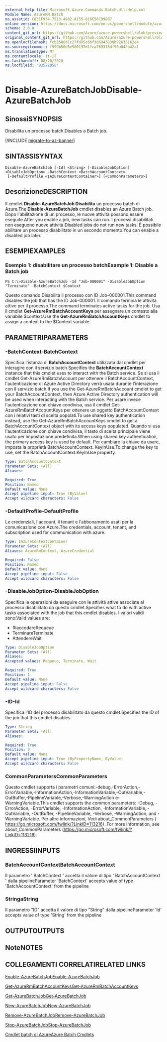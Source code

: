 ```yaml
---
external help file: Microsoft.Azure.Commands.Batch.dll-Help.xml
Module Name: AzureRM.Batch
ms.assetid: C831F934-7513-4882-A155-816E56CD9807
online version: https://docs.microsoft.com/en-us/powershell/module/azurerm.batch/disable-azurebatchjob
schema: 2.0.0
content_git_url: https://github.com/Azure/azure-powershell/blob/preview/src/ResourceManager/AzureBatch/Commands.Batch/help/Disable-AzureBatchJob.md
original_content_git_url: https://github.com/Azure/azure-powershell/blob/preview/src/ResourceManager/AzureBatch/Commands.Batch/help/Disable-AzureBatchJob.md
ms.openlocfilehash: fcb3586d1c27fd95c6bf386943830b92635162e4
ms.sourcegitcommit: f599b50d5e980197d1fca769378df90a842b42a1
ms.translationtype: MT
ms.contentlocale: it-IT
ms.lasthandoff: 08/20/2020
ms.locfileid: "93522058"
---
```

# <span data-ttu-id="1c5f1-101">Disable-AzureBatchJob</span><span class="sxs-lookup"><span data-stu-id="1c5f1-101">Disable-AzureBatchJob</span></span>

## <span data-ttu-id="1c5f1-102">Sinossi</span><span class="sxs-lookup"><span data-stu-id="1c5f1-102">SYNOPSIS</span></span>
<span data-ttu-id="1c5f1-103">Disabilita un processo batch.</span><span class="sxs-lookup"><span data-stu-id="1c5f1-103">Disables a Batch job.</span></span>

[!INCLUDE [migrate-to-az-banner](../../includes/migrate-to-az-banner.md)]

## <span data-ttu-id="1c5f1-104">SINTASSI</span><span class="sxs-lookup"><span data-stu-id="1c5f1-104">SYNTAX</span></span>

```
Disable-AzureBatchJob [-Id] <String> [-DisableJobOption] <DisableJobOption> -BatchContext <BatchAccountContext>
 [-DefaultProfile <IAzureContextContainer>] [<CommonParameters>]
```

## <span data-ttu-id="1c5f1-105">Descrizione</span><span class="sxs-lookup"><span data-stu-id="1c5f1-105">DESCRIPTION</span></span>
<span data-ttu-id="1c5f1-106">Il cmdlet **Disable-AzureBatchJob Disabilita** un processo batch di Azure.</span><span class="sxs-lookup"><span data-stu-id="1c5f1-106">The **Disable-AzureBatchJob** cmdlet disables an Azure Batch job.</span></span>
<span data-ttu-id="1c5f1-107">Dopo l'abilitazione di un processo, le nuove attività possono essere eseguite.</span><span class="sxs-lookup"><span data-stu-id="1c5f1-107">After you enable a job, new tasks can run.</span></span>
<span data-ttu-id="1c5f1-108">I processi disabilitati non eseguono nuove attività.</span><span class="sxs-lookup"><span data-stu-id="1c5f1-108">Disabled jobs do not run new tasks.</span></span>
<span data-ttu-id="1c5f1-109">È possibile abilitare un processo disabilitato in un secondo momento.</span><span class="sxs-lookup"><span data-stu-id="1c5f1-109">You can enable a disabled job later.</span></span>

## <span data-ttu-id="1c5f1-110">ESEMPI</span><span class="sxs-lookup"><span data-stu-id="1c5f1-110">EXAMPLES</span></span>

### <span data-ttu-id="1c5f1-111">Esempio 1: disabilitare un processo batch</span><span class="sxs-lookup"><span data-stu-id="1c5f1-111">Example 1: Disable a Batch job</span></span>
```
PS C:\>Disable-AzureBatchJob -Id "Job-000001" -DisableJobOption "Terminate" -BatchContext $Context
```

<span data-ttu-id="1c5f1-112">Questo comando Disabilita il processo con ID Job-000001.</span><span class="sxs-lookup"><span data-stu-id="1c5f1-112">This command disables the job that has the ID Job-000001.</span></span>
<span data-ttu-id="1c5f1-113">Il comando termina le attività attive per il processo.</span><span class="sxs-lookup"><span data-stu-id="1c5f1-113">The command terminates active tasks for the job.</span></span>
<span data-ttu-id="1c5f1-114">Usa il cmdlet **Get-AzureRmBatchAccountKeys** per assegnare un contesto alla variabile $context.</span><span class="sxs-lookup"><span data-stu-id="1c5f1-114">Use the **Get-AzureRmBatchAccountKeys** cmdlet to assign a context to the $Context variable.</span></span>

## <span data-ttu-id="1c5f1-115">PARAMETRI</span><span class="sxs-lookup"><span data-stu-id="1c5f1-115">PARAMETERS</span></span>

### <span data-ttu-id="1c5f1-116">-BatchContext</span><span class="sxs-lookup"><span data-stu-id="1c5f1-116">-BatchContext</span></span>
<span data-ttu-id="1c5f1-117">Specifica l'istanza di **BatchAccountContext** utilizzata dal cmdlet per interagire con il servizio batch.</span><span class="sxs-lookup"><span data-stu-id="1c5f1-117">Specifies the **BatchAccountContext** instance that this cmdlet uses to interact with the Batch service.</span></span>
<span data-ttu-id="1c5f1-118">Se si usa il cmdlet Get-AzureRmBatchAccount per ottenere il BatchAccountContext, l'autenticazione di Azure Active Directory verrà usata durante l'interazione con il servizio batch.</span><span class="sxs-lookup"><span data-stu-id="1c5f1-118">If you use the Get-AzureRmBatchAccount cmdlet to get your BatchAccountContext, then Azure Active Directory authentication will be used when interacting with the Batch service.</span></span> <span data-ttu-id="1c5f1-119">Per usare invece l'autenticazione con chiave condivisa, usa il cmdlet Get-AzureRmBatchAccountKeys per ottenere un oggetto BatchAccountContext con i relativi tasti di scelta popolati.</span><span class="sxs-lookup"><span data-stu-id="1c5f1-119">To use shared key authentication instead, use the Get-AzureRmBatchAccountKeys cmdlet to get a BatchAccountContext object with its access keys populated.</span></span> <span data-ttu-id="1c5f1-120">Quando si usa l'autenticazione con chiave condivisa, il tasto di scelta principale viene usato per impostazione predefinita.</span><span class="sxs-lookup"><span data-stu-id="1c5f1-120">When using shared key authentication, the primary access key is used by default.</span></span> <span data-ttu-id="1c5f1-121">Per cambiare la chiave da usare, imposta la proprietà BatchAccountContext. KeyInUse.</span><span class="sxs-lookup"><span data-stu-id="1c5f1-121">To change the key to use, set the BatchAccountContext.KeyInUse property.</span></span>

```yaml
Type: BatchAccountContext
Parameter Sets: (All)
Aliases: 

Required: True
Position: Named
Default value: None
Accept pipeline input: True (ByValue)
Accept wildcard characters: False
```

### <span data-ttu-id="1c5f1-122">-DefaultProfile</span><span class="sxs-lookup"><span data-stu-id="1c5f1-122">-DefaultProfile</span></span>
<span data-ttu-id="1c5f1-123">Le credenziali, l'account, il tenant e l'abbonamento usati per la comunicazione con Azure.</span><span class="sxs-lookup"><span data-stu-id="1c5f1-123">The credentials, account, tenant, and subscription used for communication with azure.</span></span>

```yaml
Type: IAzureContextContainer
Parameter Sets: (All)
Aliases: AzureRmContext, AzureCredential

Required: False
Position: Named
Default value: None
Accept pipeline input: False
Accept wildcard characters: False
```

### <span data-ttu-id="1c5f1-124">-DisableJobOption</span><span class="sxs-lookup"><span data-stu-id="1c5f1-124">-DisableJobOption</span></span>
<span data-ttu-id="1c5f1-125">Specifica le operazioni da eseguire con le attività attive associate al processo disabilitato da questo cmdlet.</span><span class="sxs-lookup"><span data-stu-id="1c5f1-125">Specifies what to do with active tasks associated with the job that this cmdlet disables.</span></span>
<span data-ttu-id="1c5f1-126">I valori validi sono:</span><span class="sxs-lookup"><span data-stu-id="1c5f1-126">Valid values are:</span></span> 

- <span data-ttu-id="1c5f1-127">Riaccodare</span><span class="sxs-lookup"><span data-stu-id="1c5f1-127">Requeue</span></span> 
- <span data-ttu-id="1c5f1-128">Terminare</span><span class="sxs-lookup"><span data-stu-id="1c5f1-128">Terminate</span></span> 
- <span data-ttu-id="1c5f1-129">Attendere</span><span class="sxs-lookup"><span data-stu-id="1c5f1-129">Wait</span></span>

```yaml
Type: DisableJobOption
Parameter Sets: (All)
Aliases: 
Accepted values: Requeue, Terminate, Wait

Required: True
Position: 1
Default value: None
Accept pipeline input: False
Accept wildcard characters: False
```

### <span data-ttu-id="1c5f1-130">-ID</span><span class="sxs-lookup"><span data-stu-id="1c5f1-130">-Id</span></span>
<span data-ttu-id="1c5f1-131">Specifica l'ID del processo disabilitato da questo cmdlet.</span><span class="sxs-lookup"><span data-stu-id="1c5f1-131">Specifies the ID of the job that this cmdlet disables.</span></span>

```yaml
Type: String
Parameter Sets: (All)
Aliases: 

Required: True
Position: 0
Default value: None
Accept pipeline input: True (ByPropertyName, ByValue)
Accept wildcard characters: False
```

### <span data-ttu-id="1c5f1-132">CommonParameters</span><span class="sxs-lookup"><span data-stu-id="1c5f1-132">CommonParameters</span></span>
<span data-ttu-id="1c5f1-133">Questo cmdlet supporta i parametri comuni:-debug,-ErrorAction,-ErrorVariable,-InformationAction,-InformationVariable,-OutVariable,-OutBuffer,-PipelineVariable,-Verbose,-WarningAction e-WarningVariable.</span><span class="sxs-lookup"><span data-stu-id="1c5f1-133">This cmdlet supports the common parameters: -Debug, -ErrorAction, -ErrorVariable, -InformationAction, -InformationVariable, -OutVariable, -OutBuffer, -PipelineVariable, -Verbose, -WarningAction, and -WarningVariable.</span></span> <span data-ttu-id="1c5f1-134">Per altre informazioni, Vedi about_CommonParameters ( https://go.microsoft.com/fwlink/?LinkID=113216) .</span><span class="sxs-lookup"><span data-stu-id="1c5f1-134">For more information, see about_CommonParameters (https://go.microsoft.com/fwlink/?LinkID=113216).</span></span>

## <span data-ttu-id="1c5f1-135">INGRESSI</span><span class="sxs-lookup"><span data-stu-id="1c5f1-135">INPUTS</span></span>

### <span data-ttu-id="1c5f1-136">BatchAccountContext</span><span class="sxs-lookup"><span data-stu-id="1c5f1-136">BatchAccountContext</span></span>
<span data-ttu-id="1c5f1-137">Il parametro ' BatchContext ' accetta il valore di tipo ' BatchAccountContext ' dalla pipeline</span><span class="sxs-lookup"><span data-stu-id="1c5f1-137">Parameter 'BatchContext' accepts value of type 'BatchAccountContext' from the pipeline</span></span>

### <span data-ttu-id="1c5f1-138">Stringa</span><span class="sxs-lookup"><span data-stu-id="1c5f1-138">String</span></span>
<span data-ttu-id="1c5f1-139">Il parametro "ID" accetta il valore di tipo "String" dalla pipeline</span><span class="sxs-lookup"><span data-stu-id="1c5f1-139">Parameter 'Id' accepts value of type 'String' from the pipeline</span></span>

## <span data-ttu-id="1c5f1-140">OUTPUT</span><span class="sxs-lookup"><span data-stu-id="1c5f1-140">OUTPUTS</span></span>

## <span data-ttu-id="1c5f1-141">Note</span><span class="sxs-lookup"><span data-stu-id="1c5f1-141">NOTES</span></span>

## <span data-ttu-id="1c5f1-142">COLLEGAMENTI CORRELATI</span><span class="sxs-lookup"><span data-stu-id="1c5f1-142">RELATED LINKS</span></span>

[<span data-ttu-id="1c5f1-143">Enable-AzureBatchJob</span><span class="sxs-lookup"><span data-stu-id="1c5f1-143">Enable-AzureBatchJob</span></span>](./Enable-AzureBatchJob.md)

[<span data-ttu-id="1c5f1-144">Get-AzureRmBatchAccountKeys</span><span class="sxs-lookup"><span data-stu-id="1c5f1-144">Get-AzureRmBatchAccountKeys</span></span>](./Get-AzureRmBatchAccountKeys.md)

[<span data-ttu-id="1c5f1-145">Get-AzureBatchJob</span><span class="sxs-lookup"><span data-stu-id="1c5f1-145">Get-AzureBatchJob</span></span>](./Get-AzureBatchJob.md)

[<span data-ttu-id="1c5f1-146">New-AzureBatchJob</span><span class="sxs-lookup"><span data-stu-id="1c5f1-146">New-AzureBatchJob</span></span>](./New-AzureBatchJob.md)

[<span data-ttu-id="1c5f1-147">Remove-AzureBatchJob</span><span class="sxs-lookup"><span data-stu-id="1c5f1-147">Remove-AzureBatchJob</span></span>](./Remove-AzureBatchJob.md)

[<span data-ttu-id="1c5f1-148">Stop-AzureBatchJob</span><span class="sxs-lookup"><span data-stu-id="1c5f1-148">Stop-AzureBatchJob</span></span>](./Stop-AzureBatchJob.md)

[<span data-ttu-id="1c5f1-149">Cmdlet batch di Azure</span><span class="sxs-lookup"><span data-stu-id="1c5f1-149">Azure Batch Cmdlets</span></span>](./AzureRM.Batch.md)


